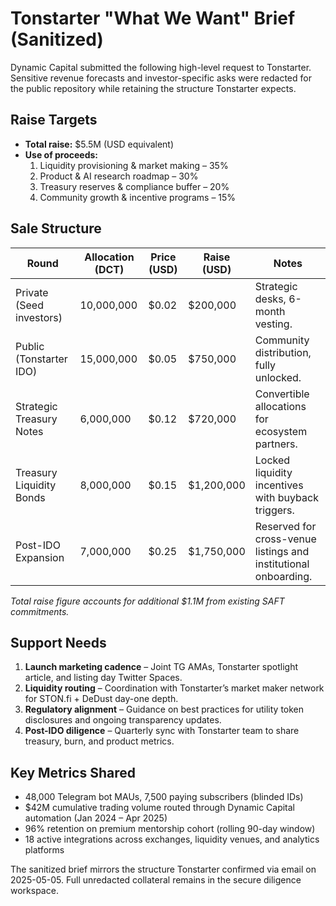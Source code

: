 # Tonstarter "What We Want" Brief (Sanitized)

Dynamic Capital submitted the following high-level request to Tonstarter.
Sensitive revenue forecasts and investor-specific asks were redacted for the
public repository while retaining the structure Tonstarter expects.

## Raise Targets

- **Total raise:** $5.5M (USD equivalent)
- **Use of proceeds:**
  1. Liquidity provisioning & market making – 35%
  2. Product & AI research roadmap – 30%
  3. Treasury reserves & compliance buffer – 20%
  4. Community growth & incentive programs – 15%

## Sale Structure

| Round                    | Allocation (DCT) | Price (USD) | Raise (USD) | Notes                                                           |
| ------------------------ | ---------------- | ----------- | ----------- | --------------------------------------------------------------- |
| Private (Seed investors) | 10,000,000       | $0.02       | $200,000    | Strategic desks, 6-month vesting.                               |
| Public (Tonstarter IDO)  | 15,000,000       | $0.05       | $750,000    | Community distribution, fully unlocked.                         |
| Strategic Treasury Notes | 6,000,000        | $0.12       | $720,000    | Convertible allocations for ecosystem partners.                 |
| Treasury Liquidity Bonds | 8,000,000        | $0.15       | $1,200,000  | Locked liquidity incentives with buyback triggers.              |
| Post-IDO Expansion       | 7,000,000        | $0.25       | $1,750,000  | Reserved for cross-venue listings and institutional onboarding. |

_Total raise figure accounts for additional $1.1M from existing SAFT
commitments._

## Support Needs

1. **Launch marketing cadence** – Joint TG AMAs, Tonstarter spotlight article,
   and listing day Twitter Spaces.
2. **Liquidity routing** – Coordination with Tonstarter’s market maker network
   for STON.fi + DeDust day-one depth.
3. **Regulatory alignment** – Guidance on best practices for utility token
   disclosures and ongoing transparency updates.
4. **Post-IDO diligence** – Quarterly sync with Tonstarter team to share
   treasury, burn, and product metrics.

## Key Metrics Shared

- 48,000 Telegram bot MAUs, 7,500 paying subscribers (blinded IDs)
- $42M cumulative trading volume routed through Dynamic Capital automation (Jan
  2024 – Apr 2025)
- 96% retention on premium mentorship cohort (rolling 90-day window)
- 18 active integrations across exchanges, liquidity venues, and analytics
  platforms

The sanitized brief mirrors the structure Tonstarter confirmed via email on
2025-05-05. Full unredacted collateral remains in the secure diligence
workspace.
